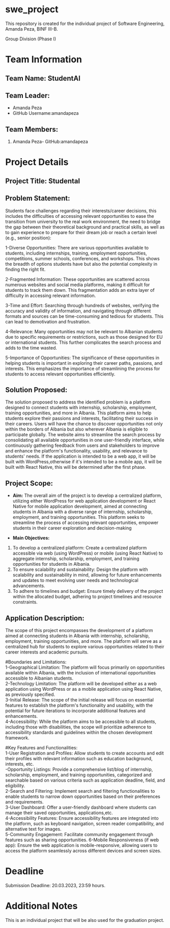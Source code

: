 # swe_project
This repository is created for the individual project of Software Engineering, Amanda Peza, BINF III-B.

Group Division (Phase I)
# Team Information
## Team Name: StudentAl

## Team Leader:
- Amanda Peza
- GitHub Username:amandapeza

## Team Members:
1. Amanda Peza- GitHub:amandapeza


# Project Details

## Project Title: Studental

## Problem Statement:
Students face challenges regarding their interests/career decisions, this includes the difficulties of 
accessing relevant opportunities to ease the transition from university to the real work environment, 
the need to bridge the gap between their theoretical background and practical skills, as well as to gain 
experience to prepare for their dream job or reach a certain level (e.g., senior position):

1-Diverse Opportunities: There are various opportunities available to students, including internships, 
training, employment opportunities, competitions, summer schools, conferences, and workshops. This shows 
the breadth of options students have but also the potential complexity in finding the right fit. 

2-Fragmented Information: These opportunities are scattered across numerous websites and social media
platforms, making it difficult for students to track them down. This fragmentation adds an extra layer 
of difficulty in accessing relevant information. 

3-Time and Effort: Searching through hundreds of websites, verifying the accuracy and validity of information,
and navigating through different formats and sources can be time-consuming and tedious for students. This 
can lead to demotivation and frustration. 

4-Relevance: Many opportunities may not be relevant to Albanian students due to specific requirements or 
restrictions, such as those designed for EU or international students. This further complicates the search 
process and adds to the time wasted. 

5-Importance of Opportunities: The significance of these opportunities in helping students is important in 
exploring their career paths, passions, and interests. This emphasizes the importance of streamlining the 
process for students to access relevant opportunities efficiently.


## Solution Proposed:
The solution proposed to address the identified problem is a platform designed to connect students with 
internship, scholarship, employment, training opportunities, and more in Albania. This platform aims to 
help students explore their passions and interests, facilitating their success in their careers. Users 
will have the chance to discover opportunities not only within the borders of Albania but also wherever
Albania is eligible to participate globally. The website aims to streamline the search process by 
consolidating all available opportunities in one user-friendly interface, while continuously gathering 
feedback from users and stakeholders to improve and enhance the platform's functionality, usability, and 
relevance to students' needs. If the application is intended to be a web app, it will be built with
WordPress,otherwise if it's intended to be a mobile app, it will be built with React Native, this will 
be determined after the first phase.


## Project Scope:
- **Aim:** The overall aim of the project is to develop a centralized platform, utilizing either WordPress
  for web application development or React Native for mobile application development, aimed at connecting
  students in Albania with a diverse range of internship, scholarship, employment, and training opportunities.
  This platform seeks to streamline the process of accessing relevant opportunities, empower students in
  their career exploration and decision-making

- **Main Objectives:**
1. To develop a centralized platform: Create a centralized platform accessible via web (using WordPress)
   or mobile (using React Native) to aggregate internship, scholarship, employment, and training
   opportunities for students in Albania.
2. To ensure scalability and sustainability: Design the platform with scalability and sustainability in mind,
   allowing for future enhancements and updates to meet evolving user needs and technological advancements.
3. To adhere to timelines and budget: Ensure timely delivery of the project within the allocated budget,
   adhering to project timelines and resource constraints.


## Application Description:
The scope of this project encompasses the development of a platform aimed at connecting students in Albania with internship, 
scholarship, employment, training opportunities, and more. The platform will serve as a centralized hub for students to 
explore various opportunities related to their career interests and academic pursuits.

#Boundaries and Limitations:          
1-Geographical Limitation: The platform will focus primarily on opportunities available within Albania, with the inclusion 
 of international opportunities accessible to Albanian students.   
2-Technology Limitation: The platform will be developed either as a web application using WordPress or as a mobile application 
 using React Native, as previously specified.        
3-Initial Release: The scope of the initial release will focus on essential features to establish the platform's functionality
 and usability, with the potential for future iterations to incorporate additional features and enhancements.      
4-Accessibility: While the platform aims to be accessible to all students, including those with disabilities, the scope will 
 prioritize adherence to accessibility standards and guidelines within the chosen development framework.

#Key Features and Functionalities:          
1-User Registration and Profiles: Allow students to create accounts and edit their profiles with relevant information such 
  as education background, interests, etc.     
-Opportunity Listings: Provide a comprehensive list/blog of internship, scholarship, employment, and training opportunities,
 categorized and searchable based on various criteria such as application deadline, field, and eligibility.        
2-Search and Filtering: Implement search and filtering functionalities to enable students to narrow down opportunities based
 on their preferences and requirements.       
3-User Dashboard: Offer a user-friendly dashboard where students can manage their saved opportunities, applications,etc.   
4-Accessibility Features: Ensure accessibility features are integrated into the platform, such as keyboard navigation, screen 
 reader compatibility, and alternative text for images.                
5-Community Engagement: Facilitate community engagement through features such as sharing opportunities.
6-Mobile Responsiveness (if web app): Ensure the web application is mobile-responsive, allowing users to access the platform 
 seamlessly across different devices and screen sizes.



# Deadline
Submission Deadline: 20.03.2023, 23:59 hours.

# Additional Notes
This is an individual project that will be also used for the graduation project.
